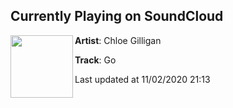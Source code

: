 ## Currently Playing on SoundCloud

[<img align="left" width="100" src="https://i1.sndcdn.com/artworks-3QiInE5nZJ4VSgKR-SQLdNg-t50x50.jpg">](https://soundcloud.com/cgilly-1/go-1)

**Artist**: Chloe Gilligan 

**Track**: Go

Last updated at 11/02/2020 21:13
